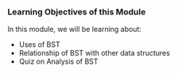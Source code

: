 ### Learning Objectives of this Module

In this module, we will be learning about:

   - Uses of BST
   - Relationship of BST with other data structures
   - Quiz on Analysis of BST

